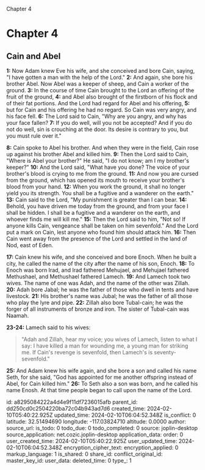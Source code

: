 Chapter 4

# Chapter 4

## Cain and Abel

**1:** Now Adam knew Eve his wife, and she conceived and bore Cain, saying, "I have gotten a man with the help of the Lord."
**2:** And again, she bore his brother Abel. Now Abel was a keeper of sheep, and Cain a worker of the ground.
**3:** In the course of time Cain brought to the Lord an offering of the fruit of the ground,
**4:** and Abel also brought of the firstborn of his flock and of their fat portions. And the Lord had regard for Abel and his offering,
**5:** but for Cain and his offering he had no regard. So Cain was very angry, and his face fell.
**6:** The Lord said to Cain, "Why are you angry, and why has your face fallen?
**7:** If you do well, will you not be accepted? And if you do not do well, sin is crouching at the door. Its desire is contrary to you, but you must rule over it."

**8:** Cain spoke to Abel his brother. And when they were in the field, Cain rose up against his brother Abel and killed him.
**9:** Then the Lord said to Cain, "Where is Abel your brother?" He said, "I do not know; am I my brother's keeper?"
**10:** And the Lord said, "What have you done? The voice of your brother's blood is crying to me from the ground.
**11:** And now you are cursed from the ground, which has opened its mouth to receive your brother's blood from your hand.
**12:** When you work the ground, it shall no longer yield you its strength. You shall be a fugitive and a wanderer on the earth."
**13:** Cain said to the Lord, "My punishment is greater than I can bear.
**14:** Behold, you have driven me today from the ground, and from your face I shall be hidden. I shall be a fugitive and a wanderer on the earth, and whoever finds me will kill me."
**15:** Then the Lord said to him, "Not so! If anyone kills Cain, vengeance shall be taken on him sevenfold." And the Lord put a mark on Cain, lest anyone who found him should attack him.
**16:** Then Cain went away from the presence of the Lord and settled in the land of Nod, east of Eden.

**17:** Cain knew his wife, and she conceived and bore Enoch. When he built a city, he called the name of the city after the name of his son, Enoch.
**18:** To Enoch was born Irad, and Irad fathered Mehujael, and Mehujael fathered Methushael, and Methushael fathered Lamech.
**19:** And Lamech took two wives. The name of one was Adah, and the name of the other was Zillah.
**20:** Adah bore Jabal; he was the father of those who dwell in tents and have livestock.
**21:** His brother's name was Jubal; he was the father of all those who play the lyre and pipe.
**22:** Zillah also bore Tubal-cain; he was the forger of all instruments of bronze and iron. The sister of Tubal-cain was Naamah.

**23-24:** Lamech said to his wives:
> "Adah and Zillah, hear my voice;
> you wives of Lamech, listen to what I say: I have killed a man for wounding me,
> a young man for striking me.
> If Cain's revenge is sevenfold,
> then Lamech's is seventy-sevenfold."

**25:** And Adam knew his wife again, and she bore a son and called his name Seth, for she said, "God has appointed for me another offspring instead of Abel, for Cain killed him."
**26:** To Seth also a son was born, and he called his name Enosh. At that time people began to call upon the name of the Lord.

id: a8295084222a4d4e9f11df7236015afb
parent_id: dd250cd0c2504220ba72c04b943ad7d6
created_time: 2024-02-10T05:40:22.925Z
updated_time: 2024-02-10T06:04:52.348Z
is_conflict: 0
latitude: 32.51494690
longitude: -117.03824710
altitude: 0.0000
author: 
source_url: 
is_todo: 0
todo_due: 0
todo_completed: 0
source: joplin-desktop
source_application: net.cozic.joplin-desktop
application_data: 
order: 0
user_created_time: 2024-02-10T05:40:22.925Z
user_updated_time: 2024-02-10T06:04:52.348Z
encryption_cipher_text: 
encryption_applied: 0
markup_language: 1
is_shared: 0
share_id: 
conflict_original_id: 
master_key_id: 
user_data: 
deleted_time: 0
type_: 1